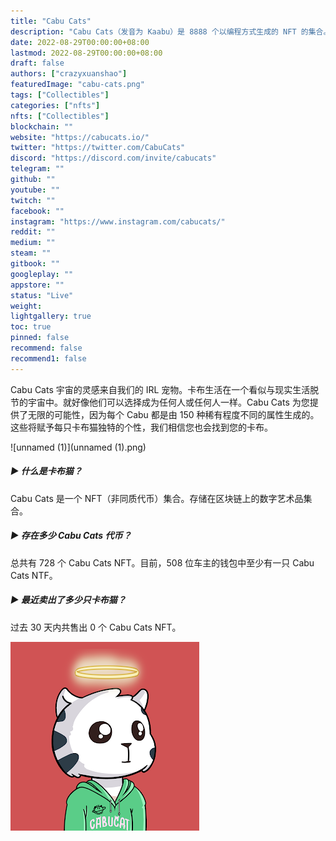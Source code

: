 ```yaml
---
title: "Cabu Cats"
description: "Cabu Cats（发音为 Kaabu）是 8888 个以编程方式生成的 NFT 的集合。"
date: 2022-08-29T00:00:00+08:00
lastmod: 2022-08-29T00:00:00+08:00
draft: false
authors: ["crazyxuanshao"]
featuredImage: "cabu-cats.png"
tags: ["Collectibles"]
categories: ["nfts"]
nfts: ["Collectibles"]
blockchain: ""
website: "https://cabucats.io/"
twitter: "https://twitter.com/CabuCats"
discord: "https://discord.com/invite/cabucats"
telegram: ""
github: ""
youtube: ""
twitch: ""
facebook: ""
instagram: "https://www.instagram.com/cabucats/"
reddit: ""
medium: ""
steam: ""
gitbook: ""
googleplay: ""
appstore: ""
status: "Live"
weight: 
lightgallery: true
toc: true
pinned: false
recommend: false
recommend1: false
---
```

Cabu Cats 宇宙的灵感来自我们的 IRL 宠物。卡布生活在一个看似与现实生活脱节的宇宙中。就好像他们可以选择成为任何人或任何人一样。Cabu Cats 为您提供了无限的可能性，因为每个 Cabu 都是由 150 种稀有程度不同的属性生成的。这些将赋予每只卡布猫独特的个性，我们相信您也会找到您的卡布。

![unnamed (1)](unnamed (1).png)

##### ▶ 什么是卡布猫？

Cabu Cats 是一个 NFT（非同质代币）集合。存储在区块链上的数字艺术品集合。

##### ▶ 存在多少 Cabu Cats 代币？

总共有 728 个 Cabu Cats NFT。目前，508 位车主的钱包中至少有一只 Cabu Cats NTF。

##### ▶ 最近卖出了多少只卡布猫？

过去 30 天内共售出 0 个 Cabu Cats NFT。

![unnamed](unnamed.png)